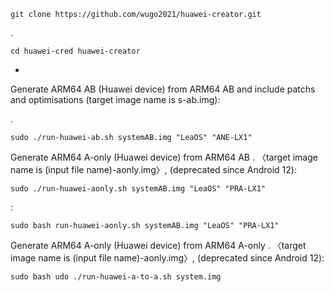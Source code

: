     git clone https://github.com/wugo2021/huawei-creator.git
.

    cd huawei-cred huawei-creator
-
Generate ARM64 AB (Huawei device) from ARM64 AB and include patchs and optimisations (target image name is s-ab.img):

.

    sudo ./run-huawei-ab.sh systemAB.img "LeaOS" "ANE-LX1"

Generate ARM64 A-only (Huawei device) from ARM64 AB . 〈target image name is (input file name)-aonly.img〉,  (deprecated since Android 12): 


    sudo ./run-huawei-aonly.sh systemAB.img "LeaOS" "PRA-LX1"
:     

    sudo bash run-huawei-aonly.sh systemAB.img "LeaOS" "PRA-LX1"
Generate ARM64 A-only (Huawei device) from ARM64 A-only . 〈target image name is (input file name)-aonly.img〉,  (deprecated since Android 12): 

    sudo bash udo ./run-huawei-a-to-a.sh system.img 
